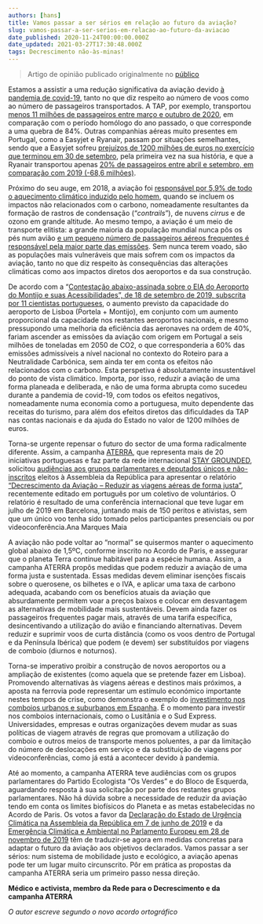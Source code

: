 ```yaml
---
authors: [hans]
title: Vamos passar a ser sérios em relação ao futuro da aviação?
slug: vamos-passar-a-ser-serios-em-relacao-ao-futuro-da-aviacao
date_published: 2020-11-24T00:00:00.000Z
date_updated: 2021-03-27T17:30:48.000Z
tags: Decrescimento não-às-minas!
---
```

> Artigo de opinião publicado originalmente no [público](https://www.publico.pt/2020/11/24/opiniao/noticia/vamos-passar-serios-relacao-futuro-aviacao-1940343)

Estamos a assistir a uma redução significativa da aviação devido [à pandemia de covid-19](https://www.publico.pt/coronavirus), tanto no que diz respeito ao número de voos como ao número de passageiros transportados. A TAP, por exemplo, transportou [menos 11 milhões de passageiros entre março e outubro de 2020](https://www.publico.pt/2020/11/17/economia/noticia/covid19-ja-tirou-11-milhoes-passageiros-tap-1939631), em comparação com o período homólogo do ano passado, o que corresponde a uma quebra de 84%. Outras companhias aéreas muito presentes em Portugal, como a Easyjet e Ryanair, passam por situações semelhantes, sendo que a Easyjet sofreu [prejuízos de 1200 milhões de euros no exercício que terminou em 30 de setembro](https://www.publico.pt/2020/11/17/economia/noticia/easyjet-regista-prejuizo-anual-25-anos-1939502), pela primeira vez na sua história, e que a Ryanair transportou apenas [20% de passageiros entre abril e setembro, em comparação com 2019 (-68,6 milhões)](https://worldairlinenews.com/2020/11/02/ryanair-reports-reports-first-half-loss-of-e197-million-as-traffic-falls-80-to-17-million/).

Próximo do seu auge, em 2018, a aviação foi [responsável por 5,9% de todo o aquecimento climático induzido pelo homem](https://stay-grounded.org/fact-sheet-climate-impact/), quando se incluem os impactos não relacionados com o carbono, nomeadamente resultantes da formação de rastros de condensação (“*contrails*”), de nuvens *cirrus* e de ozono em grande altitude. Ao mesmo tempo, a aviação é um meio de transporte elitista: a grande maioria da população mundial nunca pôs os pés num avião [e um pequeno número de passageiros aéreos frequentes é responsável pela maior parte das emissões](https://www.theguardian.com/business/2020/nov/17/people-cause-global-aviation-emissions-study-covid-19). Sem nunca terem voado, são as populações mais vulneráveis que mais sofrem com os impactos da aviação, tanto no que diz respeito às consequências das alterações climáticas como aos impactos diretos dos aeroportos e da sua construção.

De acordo com a “[Contestação abaixo-assinada sobre o EIA do Aeroporto do Montijo e suas Acessibilidades”, de 18 de setembro de 2019, subscrita por 11 cientistas portugueses](https://www.publico.pt/2019/11/01/sociedade/noticia/cientistas-alertam-quatro-graves-falhas-estudo-aeroporto-montijo-1892170), o aumento previsto da capacidade do aeroporto de Lisboa (Portela + Montijo), em conjunto com um aumento proporcional da capacidade nos restantes aeroportos nacionais, e mesmo pressupondo uma melhoria da eficiência das aeronaves na ordem de 40%, fariam ascender as emissões da aviação com origem em Portugal a seis milhões de toneladas em 2050 de CO2, o que corresponderia a 60% das emissões admissíveis a nível nacional no contexto do Roteiro para a Neutralidade Carbónica, sem ainda ter em conta os efeitos não relacionados com o carbono. Esta perspetiva é absolutamente insustentável do ponto de vista climático. Importa, por isso, reduzir a aviação de uma forma planeada e deliberada, e não de uma forma abrupta como sucedeu durante a pandemia de covid-19, com todos os efeitos negativos, nomeadamente numa economia como a portuguesa, muito dependente das receitas do turismo, para além dos efeitos diretos das dificuldades da TAP nas contas nacionais e da ajuda do Estado no valor de 1200 milhões de euros.

Torna-se urgente repensar o futuro do sector de uma forma radicalmente diferente. Assim, a campanha [ATERRA](https://aterra.info/), que representa mais de 20 iniciativas portuguesas e faz parte da rede internacional [STAY GROUNDED](https://stay-grounded.org/), solicitou [audiências aos grupos parlamentares e deputados únicos e não-inscritos](https://www.sabado.pt/portugal/amp/campanha-apresenta-aos-deputados-relatorio-sobre-custos-ambientais-da-aviacao) eleitos à Assembleia da República para apresentar o relatório [“Decrescimento da Aviação – Reduzir as viagens aéreas de forma justa”](https://aterra.info/relatorio-decrescimento-da-aviacao-reduzir-as-viagens-aereas-de-forma-justa/), recentemente editado em português por um coletivo de voluntários. O relatório é resultado de uma conferência internacional que teve lugar em julho de 2019 em Barcelona, juntando mais de 150 peritos e ativistas, sem que um único voo tenha sido tomado pelos participantes presenciais ou por videoconferência.Ana Marques Maia

A aviação não pode voltar ao “normal” se quisermos manter o aquecimento global abaixo de 1,5ºC, conforme inscrito no Acordo de Paris, e assegurar que o planeta Terra continue habitável para a espécie humana. Assim, a campanha ATERRA propôs medidas que podem reduzir a aviação de uma forma justa e sustentada. Essas medidas devem eliminar isenções fiscais sobre o querosene, os bilhetes e o IVA, e aplicar uma taxa de carbono adequada, acabando com os benefícios atuais da aviação que absurdamente permitem voar a preços baixos e colocar em desvantagem as alternativas de mobilidade mais sustentáveis. Devem ainda fazer os passageiros frequentes pagar mais, através de uma tarifa específica, desincentivando a utilização do avião e financiando alternativas. Devem reduzir e suprimir voos de curta distância (como os voos dentro de Portugal e da Península Ibérica) que podem (e devem) ser substituídos por viagens de comboio (diurnos e noturnos).

Torna-se imperativo proibir a construção de novos aeroportos ou a ampliação de existentes (como aquela que se pretende fazer em Lisboa). Promovendo alternativas às viagens aéreas e destinos mais próximos, a aposta na ferrovia pode representar um estímulo económico importante nestes tempos de crise, como demonstra o exemplo do [investimento nos comboios urbanos e suburbanos em Espanha](https://www.elplural.com/economia/renfe-motor-recuperacion-cercanias_252731102). É o momento para investir nos comboios internacionais, como o Lusitânia e o Sud Express. Universidades, empresas e outras organizações devem mudar as suas políticas de viagem através de regras que promovam a utilização do comboio e outros meios de transporte menos poluentes, a par da limitação do número de deslocações em serviço e da substituição de viagens por videoconferências, como já está a acontecer devido à pandemia.

Até ao momento, a campanha ATERRA teve audiências com os grupos parlamentares do Partido Ecologista “Os Verdes” e do Bloco de Esquerda, aguardando resposta à sua solicitação por parte dos restantes grupos parlamentares. Não há dúvida sobre a necessidade de reduzir da aviação tendo em conta os limites biofísicos do Planeta e as metas estabelecidas no Acordo de Paris. Os votos a favor da [Declaração do Estado de Urgência Climática na Assembleia da República em 7 de junho de 2019](https://www.publico.pt/2019/06/07/politica/noticia/parlamento-recomenda-governo-declaracao-estado-urgencia-climatica-1875720) e da [Emergência Climática e Ambiental no Parlamento Europeu em 28 de novembro de 2019](https://www.publico.pt/2019/11/28/mundo/noticia/parlamento-europeu-declara-emergencia-climatica-1895431) têm de traduzir-se agora em medidas concretas para adaptar o futuro da aviação aos objetivos declarados. Vamos passar a ser sérios: num sistema de mobilidade justo e ecológico, a aviação apenas pode ter um lugar muito circunscrito. Pôr em prática as propostas da campanha ATERRA seria um primeiro passo nessa direção.

**Médico e activista, membro da Rede para o Decrescimento e da campanha ATERRA**

*O autor escreve segundo o novo acordo ortográfico*
